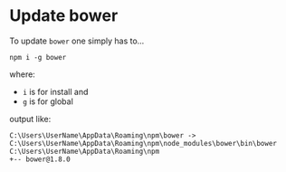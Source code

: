 # Update bower

To update `bower` one simply has to...

	npm i -g bower

where:

* `i` is for install and
* `g` is for global


output like:


	C:\Users\UserName\AppData\Roaming\npm\bower -> C:\Users\UserName\AppData\Roaming\npm\node_modules\bower\bin\bower
	C:\Users\UserName\AppData\Roaming\npm
	+-- bower@1.8.0